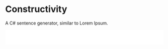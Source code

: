 # Constructivity
 A C# sentence generator, similar to Lorem Ipsum.

![alt text](./Images/Constructivity.png)